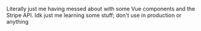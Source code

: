 Literally just me having messed about with some Vue components and the Stripe API. Idk just me learning some stuff; don't use in production or anything
